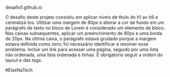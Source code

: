 desafio1.github.io

O desafio deste projeto consistiu em aplicar níveis de título do h1 ao h6 e centralizá-los.
Utilizar uma margem de 80px e alterar a cor de fundo em um parágrafo de texto no bloco de Lorem é considerado um elemento de bloco. Nas caixas subsequentes, aplicar um preenchimento de 80px e uma borda de 20px. Na última caixa, o parágrafo estava grudado porque a margem estava definida como zero; foi necessário identificar e resolver esse problema.
Incluir um link para acessar uma página, seguido por uma lista não ordenada, uma lista ordenada e linhas. 
É obrigatório seguir a ordem do layout e das tags.

#ElasNaTech

